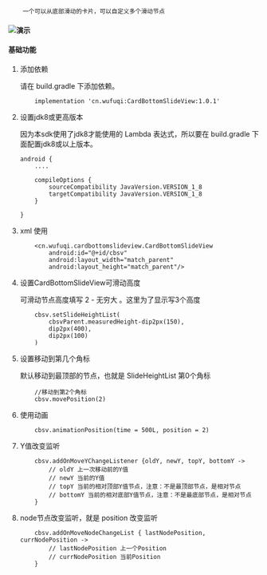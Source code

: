 ```
    一个可以从底部滑动的卡片，可以自定义多个滑动节点
```

#### ![演示](https://github.com/wufuqi123/CardBottomSlideView/raw/master/assets/gif/1.gif)



#### 基础功能
1. 添加依赖

    请在 build.gradle 下添加依赖。

    ``` 
        implementation 'cn.wufuqi:CardBottomSlideView:1.0.1'
    ```

2. 设置jdk8或更高版本

    因为本sdk使用了jdk8才能使用的 Lambda 表达式，所以要在 build.gradle 下面配置jdk8或以上版本。

    ``` 
    android {
        ....

        compileOptions {
            sourceCompatibility JavaVersion.VERSION_1_8
            targetCompatibility JavaVersion.VERSION_1_8
        }
        
    }
    ```


3. xml 使用
    ```
        <cn.wufuqi.cardbottomslideview.CardBottomSlideView
            android:id="@+id/cbsv"
            android:layout_width="match_parent"
            android:layout_height="match_parent"/>
    ```


4. 设置CardBottomSlideView可滑动高度

    可滑动节点高度填写 2 - 无穷大 。这里为了显示写3个高度

    ```
        cbsv.setSlideHeightList(
            cbsvParent.measuredHeight-dip2px(150),
            dip2px(400),
            dip2px(100)
        )
    ```

5. 设置移动到第几个角标

    默认移动到最顶部的节点，也就是  SlideHeightList 第0个角标

    ```
        //移动到第2个角标
        cbsv.movePosition(2)
    ```

6. 使用动画

    ```
        cbsv.animationPosition(time = 500L, position = 2)
    ```

7. Y值改变监听

    ```
        cbsv.addOnMoveYChangeListener {oldY, newY, topY, bottomY ->
            // oldY 上一次移动前的Y值
            // newY 当前的Y值
            // topY 当前的相对顶部Y值节点，注意：不是最顶部节点，是相对节点
            // bottomY 当前的相对底部Y值节点，注意：不是最底部节点，是相对节点
        }
    ```

8. node节点改变监听，就是 position 改变监听

    ```
        cbsv.addOnMoveNodeChangeList { lastNodePosition, currNodePosition ->
            // lastNodePosition 上一个Position
            // currNodePosition 当前Position
        }
    ```